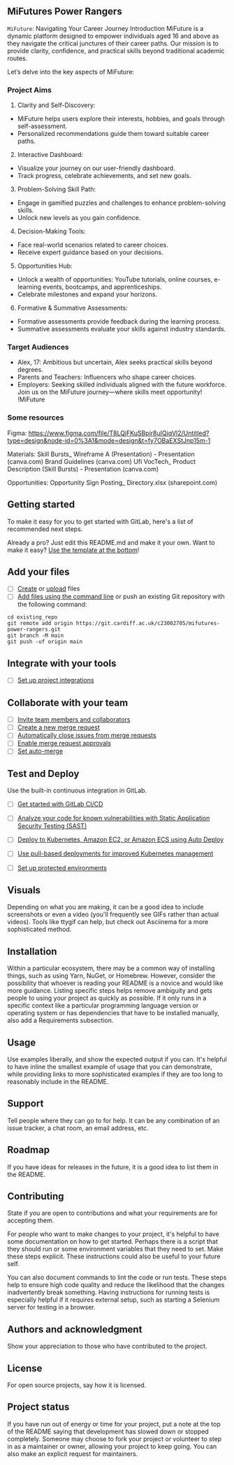 ## MiFutures Power Rangers

`MiFuture`: Navigating Your Career Journey
Introduction
MiFuture is a dynamic platform designed to empower individuals aged 16 and above as they navigate the critical junctures of their career paths. Our mission is to provide clarity, confidence, and practical skills beyond traditional academic routes. 

Let’s delve into the key aspects of MiFuture:
### Project Aims
1.	Clarity and Self-Discovery:
- MiFuture helps users explore their interests, hobbies, and goals through self-assessment.
- Personalized recommendations guide them toward suitable career paths.
2.	Interactive Dashboard:
- Visualize your journey on our user-friendly dashboard.
- Track progress, celebrate achievements, and set new goals.
3.	Problem-Solving Skill Path:
-	Engage in gamified puzzles and challenges to enhance problem-solving skills.
-	Unlock new levels as you gain confidence.
4.	Decision-Making Tools:
-	Face real-world scenarios related to career choices.
-	Receive expert guidance based on your decisions.
5.	Opportunities Hub:
-	Unlock a wealth of opportunities: YouTube tutorials, online courses, e-learning events, bootcamps, and apprenticeships.
-	Celebrate milestones and expand your horizons.
6.	Formative & Summative Assessments:
-	Formative assessments provide feedback during the learning process.
-	Summative assessments evaluate your skills against industry standards.

### Target Audiences
-	Alex, 17: Ambitious but uncertain, Alex seeks practical skills beyond degrees.
-	Parents and Teachers: Influencers who shape career choices.
-	Employers: Seeking skilled individuals aligned with the future workforce.
Join us on the MiFuture journey—where skills meet opportunity!
!MiFuture

### Some resources
Figma:
https://www.figma.com/file/T8LQjFKuSBpir8uIQiqVl2/Untitled?type=design&node-id=0%3A1&mode=design&t=fy7OBaEXStJnp15m-1

Materials:
Skill Bursts_ Wireframe A (Presentation) - Presentation (canva.com)
Brand Guidelines (canva.com)
Ufi VocTech_ Product Description (Skill Bursts) - Presentation (canva.com)

Opportunities:
Opportunity Sign Posting_ Directory.xlsx (sharepoint.com)


## Getting started

To make it easy for you to get started with GitLab, here's a list of recommended next steps.

Already a pro? Just edit this README.md and make it your own. Want to make it easy? [Use the template at the bottom](#editing-this-readme)!

## Add your files

- [ ] [Create](https://docs.gitlab.com/ee/user/project/repository/web_editor.html#create-a-file) or [upload](https://docs.gitlab.com/ee/user/project/repository/web_editor.html#upload-a-file) files
- [ ] [Add files using the command line](https://docs.gitlab.com/ee/gitlab-basics/add-file.html#add-a-file-using-the-command-line) or push an existing Git repository with the following command:

```
cd existing_repo
git remote add origin https://git.cardiff.ac.uk/c23002705/mifutures-power-rangers.git
git branch -M main
git push -uf origin main
```

## Integrate with your tools

- [ ] [Set up project integrations](https://git.cardiff.ac.uk/c23002705/mifutures-power-rangers/-/settings/integrations)

## Collaborate with your team

- [ ] [Invite team members and collaborators](https://docs.gitlab.com/ee/user/project/members/)
- [ ] [Create a new merge request](https://docs.gitlab.com/ee/user/project/merge_requests/creating_merge_requests.html)
- [ ] [Automatically close issues from merge requests](https://docs.gitlab.com/ee/user/project/issues/managing_issues.html#closing-issues-automatically)
- [ ] [Enable merge request approvals](https://docs.gitlab.com/ee/user/project/merge_requests/approvals/)
- [ ] [Set auto-merge](https://docs.gitlab.com/ee/user/project/merge_requests/merge_when_pipeline_succeeds.html)

## Test and Deploy

Use the built-in continuous integration in GitLab.

- [ ] [Get started with GitLab CI/CD](https://docs.gitlab.com/ee/ci/quick_start/index.html)
- [ ] [Analyze your code for known vulnerabilities with Static Application Security Testing (SAST)](https://docs.gitlab.com/ee/user/application_security/sast/)
- [ ] [Deploy to Kubernetes, Amazon EC2, or Amazon ECS using Auto Deploy](https://docs.gitlab.com/ee/topics/autodevops/requirements.html)
- [ ] [Use pull-based deployments for improved Kubernetes management](https://docs.gitlab.com/ee/user/clusters/agent/)
- [ ] [Set up protected environments](https://docs.gitlab.com/ee/ci/environments/protected_environments.html)


## Visuals
Depending on what you are making, it can be a good idea to include screenshots or even a video (you'll frequently see GIFs rather than actual videos). Tools like ttygif can help, but check out Asciinema for a more sophisticated method.

## Installation
Within a particular ecosystem, there may be a common way of installing things, such as using Yarn, NuGet, or Homebrew. However, consider the possibility that whoever is reading your README is a novice and would like more guidance. Listing specific steps helps remove ambiguity and gets people to using your project as quickly as possible. If it only runs in a specific context like a particular programming language version or operating system or has dependencies that have to be installed manually, also add a Requirements subsection.

## Usage
Use examples liberally, and show the expected output if you can. It's helpful to have inline the smallest example of usage that you can demonstrate, while providing links to more sophisticated examples if they are too long to reasonably include in the README.

## Support
Tell people where they can go to for help. It can be any combination of an issue tracker, a chat room, an email address, etc.

## Roadmap
If you have ideas for releases in the future, it is a good idea to list them in the README.

## Contributing
State if you are open to contributions and what your requirements are for accepting them.

For people who want to make changes to your project, it's helpful to have some documentation on how to get started. Perhaps there is a script that they should run or some environment variables that they need to set. Make these steps explicit. These instructions could also be useful to your future self.

You can also document commands to lint the code or run tests. These steps help to ensure high code quality and reduce the likelihood that the changes inadvertently break something. Having instructions for running tests is especially helpful if it requires external setup, such as starting a Selenium server for testing in a browser.

## Authors and acknowledgment
Show your appreciation to those who have contributed to the project.

## License
For open source projects, say how it is licensed.

## Project status
If you have run out of energy or time for your project, put a note at the top of the README saying that development has slowed down or stopped completely. Someone may choose to fork your project or volunteer to step in as a maintainer or owner, allowing your project to keep going. You can also make an explicit request for maintainers.
